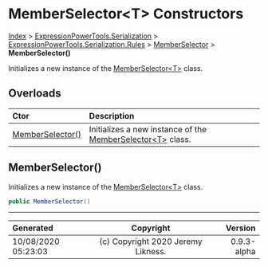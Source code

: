 ﻿# MemberSelector&lt;T> Constructors

[Index](../index.md) > [ExpressionPowerTools.Serialization](ExpressionPowerTools.Serialization.a.md) > [ExpressionPowerTools.Serialization.Rules](ExpressionPowerTools.Serialization.Rules.n.md) > [MemberSelector<T>](ExpressionPowerTools.Serialization.Rules.MemberSelector`1.cs.md) > **MemberSelector()**

Initializes a new instance of the [MemberSelector&lt;T>](ExpressionPowerTools.Serialization.Rules.MemberSelector`1.cs.md) class.

## Overloads

| Ctor | Description |
| :-- | :-- |
| [MemberSelector()](#memberselector) | Initializes a new instance of the [MemberSelector&lt;T>](ExpressionPowerTools.Serialization.Rules.MemberSelector`1.cs.md) class. |

## MemberSelector()

Initializes a new instance of the [MemberSelector&lt;T>](ExpressionPowerTools.Serialization.Rules.MemberSelector`1.cs.md) class.

```csharp
public MemberSelector()
```



---

| Generated | Copyright | Version |
| :-- | :-: | --: |
| 10/08/2020 05:23:03 | (c) Copyright 2020 Jeremy Likness. | 0.9.3-alpha |
